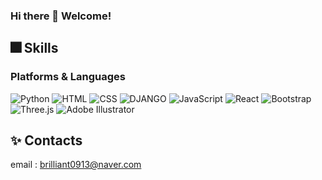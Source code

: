 ### Hi there 👋 Welcome!

<!--
**sojung13/sojung13** is a ✨ _special_ ✨ repository because its `README.md` (this file) appears on your GitHub profile.

Here are some ideas to get you started:

- 🔭 I’m currently working on ...
- 🌱 I’m currently learning ...
- 👯 I’m looking to collaborate on ...
- 🤔 I’m looking for help with ...
- 💬 Ask me about ...
- 📫 How to reach me: ...
- 😄 Pronouns: ...
- ⚡ Fun fact: ...
-->

## 🎆 Skills
### Platforms & Languages

![Python](https://img.shields.io/badge/Python-3776AB.svg?&style=for-the-badge&logo=Python&logoColor=white)
![HTML](https://img.shields.io/badge/HTML5-E34F26.svg?&style=for-the-badge&logo=HTML5&logoColor=white)
![CSS](https://img.shields.io/badge/CSS3-1572B6.svg?&style=for-the-badge&logo=CSS3&logoColor=white)
![DJANGO](https://img.shields.io/badge/DJANGO-092E20.svg?&style=for-the-badge&logo=DJANGO&logoColor=white)
![JavaScript](https://img.shields.io/badge/JavaScript-F7DF1E.svg?&style=for-the-badge&logo=JavaScript&logoColor=white)
![React](https://img.shields.io/badge/React-61DAFB.svg?&style=for-the-badge&logo=React&logoColor=white)
![Bootstrap](https://img.shields.io/badge/Bootstrap-7952B3.svg?&style=for-the-badge&logo=Bootstrap&logoColor=white)
![Three.js](https://img.shields.io/badge/Three.js-000000.svg?&style=for-the-badge&logo=Three.js&logoColor=white)
![Adobe Illustrator](https://img.shields.io/badge/AdobeIllustrator-FF9A00.svg?&style=for-the-badge&logo=AdobeIllustrator&logoColor=white)

## ✨ Contacts   
email : brilliant0913@naver.com
